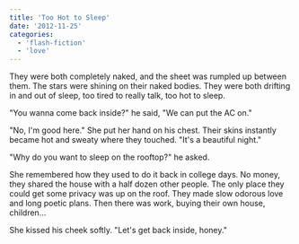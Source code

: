 ```yaml
---
title: 'Too Hot to Sleep'
date: '2012-11-25'
categories:
  - 'flash-fiction'
  - 'love'
---
```


They were both completely naked, and the sheet was rumpled up between them. The
stars were shining on their naked bodies. They were both drifting in and out of
sleep, too tired to really talk, too hot to sleep.

<!-- truncate -->


"You wanna come back inside?" he said, "We can put the AC on."

"No, I'm good here." She put her hand on his chest. Their skins instantly became
hot and sweaty where they touched. "It's a beautiful night."

"Why do you want to sleep on the rooftop?" he asked.

She remembered how they used to do it back in college days. No money, they
shared the house with a half dozen other people. The only place they could get
some privacy was up on the roof. They made slow odorous love and long poetic
plans. Then there was work, buying their own house, children...

She kissed his cheek softly. "Let's get back inside, honey."
